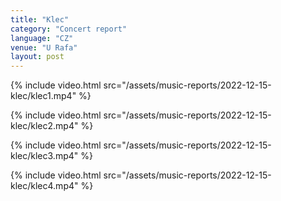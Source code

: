 ```yaml
---
title: "Klec"
category: "Concert report"
language: "CZ"
venue: "U Rafa"
layout: post
---
```


{% include video.html src="/assets/music-reports/2022-12-15-klec/klec1.mp4" %}

{% include video.html src="/assets/music-reports/2022-12-15-klec/klec2.mp4" %}

{% include video.html src="/assets/music-reports/2022-12-15-klec/klec3.mp4" %}

{% include video.html src="/assets/music-reports/2022-12-15-klec/klec4.mp4" %}

